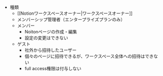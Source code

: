 - 種類
	- [[Notionワークスペースオーナー|ワークスペースオーナー]]
	- メンバーシップ管理者（エンタープライズプランのみ）
	- メンバー
		- Noitonページの作成・編集
		- 設定の変更はできない
	- ゲスト
		- 社外から招待したユーザー
		- 個々のページに招待できるが、ワークスペース全体への招待はできない
		- full access権限は付与しない
